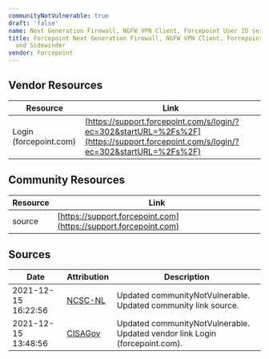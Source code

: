 ```yaml
---
communityNotVulnerable: true
draft: 'false'
name: Next Generation Firewall, NGFW VPN Client, Forcepoint User ID service and Sidewinder
title: Forcepoint Next Generation Firewall, NGFW VPN Client, Forcepoint User ID service
  and Sidewinder
vendor: Forcepoint
---
```


## Vendor Resources
| Resource | Link |
| --- | --- |
| Login (forcepoint.com) | [https://support.forcepoint.com/s/login/?ec=302&startURL=%2Fs%2F](https://support.forcepoint.com/s/login/?ec=302&startURL=%2Fs%2F) |

## Community Resources
| Resource | Link |
| --- | --- |
| source | [https://support.forcepoint.com](https://support.forcepoint.com) |


## Sources
| Date | Attribution | Description |
| --- | --- | --- |
| 2021-12-15 16:22:56 | [NCSC-NL](https://github.com/NCSC-NL/log4shell/blob/main/software/README.md) | Updated communityNotVulnerable. Updated community link source.  |
| 2021-12-15 13:48:56 | [CISAGov](https://raw.githubusercontent.com/cisagov/log4j-affected-db/develop/README.md) | Updated communityNotVulnerable. Updated vendor link Login (forcepoint.com).  |
